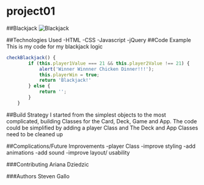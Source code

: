 # project01

##Blackjack
![Blackjack](http://i.imgur.com/azGE9OF.png)

##Technologies Used
-HTML
-CSS
-Javascript
-jQuery
##Code Example
This is my code for my blackjack logic
```javascript
checkBlackjack() {
        if (this.player1Value === 21 && this.player2Value !== 21) {
            alert('Winner Winnner Chicken Dinner!!!');
            this.playerWin = true;
            return 'Blackjack!'
        } else {
            return '';
        }
    }
```
##Build Strategy
I started from the simplest objects to the most complicated, building 
Classes for the Card, Deck, Game and App. The code could be simplified 
by adding a player Class and The Deck and App Classes need to be cleaned
up

##Complications/Future Improvements
-player Class
-improve styling
-add animations
-add sound
-improve layout/ usability

###Contributing
Ariana Dziedzic

###Authors
Steven Gallo

